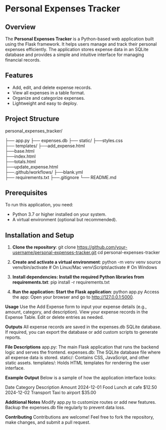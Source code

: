 # Personal Expenses Tracker

## Overview
The **Personal Expenses Tracker** is a Python-based web application built using the Flask framework. It helps users manage and track their personal expenses efficiently. The application stores expense data in an SQLite database and provides a simple and intuitive interface for managing financial records.

## Features
- Add, edit, and delete expense records.
- View all expenses in a table format.
- Organize and categorize expenses.
- Lightweight and easy to deploy.

## Project Structure
personal_expenses_tracker/ 

├── app.py 
├── expenses.db 
├── static/ 
   ├──styles.css  
├── templates/ 
   ├──add_expense.html   
   ├──base.html   
   ├──index.html   
   ├──totals.html   
   ├──update_expense.html   
├──.github/workflows/
   ├──blank.yml  
├── requirements.txt 
├──.gitignore 
└── README.md 


## Prerequisites
To run this application, you need:
- Python 3.7 or higher installed on your system.
- A virtual environment (optional but recommended).

## Installation and Setup

1. **Clone the repository**:
   git clone https://github.com/your-username/personal-expenses-tracker.git
   cd personal-expenses-tracker


2. **Create and activate a virtual environment**:
    python -m venv venv
    source venv/bin/activate  # On Linux/Mac
    venv\Scripts\activate     # On Windows

3. **Install dependencies: Install the required Python libraries from requirements.txt**:
    pip install -r requirements.txt

4. **Run the application: Start the Flask application**:
    python app.py
    Access the app: Open your browser and go to http://127.0.0.1:5000.

**Usage**
Use the Add Expense form to input your expense details (e.g., amount, category, and description).
View your expense records in the Expense Table.
Edit or delete entries as needed.

**Outputs**
All expense records are saved in the expenses.db SQLite database.
If required, you can export the database or add custom scripts to generate reports.

**File Descriptions**
app.py: The main Flask application that runs the backend logic and serves the frontend.
expenses.db: The SQLite database file where all expense data is stored.
static/: Contains CSS, JavaScript, and other static assets.
templates/: Holds HTML templates for rendering the user interface.

**Example Output**
Below is a sample of how the application interface looks:

Date	    Category	    Description	        Amount
2024-12-01	Food	        Lunch at cafe	    $12.50
2024-12-02	Transport	    Taxi to airport	    $35.00

**Additional Notes**
    Modify app.py to customize routes or add new features.
    Backup the expenses.db file regularly to prevent data loss.

**Contributing**
Contributions are welcome! Feel free to fork the repository, make changes, and submit a pull request.
